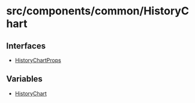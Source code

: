 # src/components/common/HistoryChart

## Interfaces

- [HistoryChartProps](interfaces/HistoryChartProps.md)

## Variables

- [HistoryChart](variables/HistoryChart.md)
